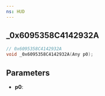 ```yaml
---
ns: HUD
---
```

## _0x6095358C4142932A

```c
// 0x6095358C4142932A
void _0x6095358C4142932A(Any p0);
```

## Parameters
* **p0**:
